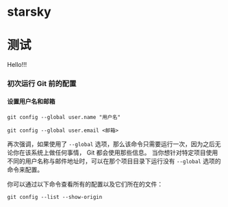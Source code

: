 # starsky
# 测试
Hello!!!

### 初次运行 Git 前的配置

#### 设置用户名和邮箱

```
git config --global user.name "用户名"
```

```
git config --global user.email <邮箱>
```

再次强调，如果使用了 `--global` 选项，那么该命令只需要运行一次，因为之后无论你在该系统上做任何事情， Git 都会使用那些信息。 当你想针对特定项目使用不同的用户名称与邮件地址时，可以在那个项目目录下运行没有 `--global` 选项的命令来配置。

你可以通过以下命令查看所有的配置以及它们所在的文件：

```
git config --list --show-origin
```